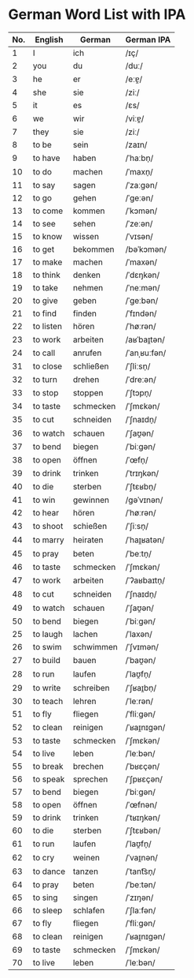 
# German Word List with IPA

| No. | English | German | German IPA |
|-----|---------|--------|----------------|
| 1   | I       | ich    | /ɪç/          |
| 2   | you     | du     | /duː/         |
| 3   | he      | er     | /eːɐ̯/         |
| 4   | she     | sie    | /ziː/         |
| 5   | it      | es     | /ɛs/          |
| 6   | we      | wir    | /viːɐ̯/        |
| 7   | they    | sie    | /ziː/         |
| 8   | to be   | sein   | /zaɪn/        |
| 9   | to have | haben  | /ˈhaːbn̩/      |
| 10  | to do   | machen | /ˈmaxn̩/       |
| 11  | to say  | sagen  | /ˈzaːɡən/  |
| 12  | to go   | gehen  | /ˈɡeːən/  |
| 13  | to come | kommen | /ˈkɔmən/  |
| 14  | to see  | sehen  | /ˈzeːən/  |
| 15  | to know | wissen | /ˈvɪsən/  |
| 16  | to get  | bekommen | /bəˈkɔmən/ |
| 17  | to make | machen | /ˈmaxən/  |
| 18  | to think| denken | /ˈdɛŋkən/ |
| 19  | to take | nehmen | /ˈneːmən/ |
| 20  | to give | geben  | /ˈɡeːbən/ |
| 21  | to find | finden | /ˈfɪndən/ |
| 22  | to listen | hören | /ˈhøːrən/ |
| 23  | to work | arbeiten | /aʁˈbaɪ̯tən/ |
| 24  | to call | anrufen | /ˈanˌʁuːfən/ |
| 31  | to close | schließen | /ˈʃliːsn̩/       |
| 32  | to turn  | drehen    | /ˈdreːən/       |
| 33  | to stop  | stoppen   | /ˈʃtɔpn̩/       |
| 34  | to taste | schmecken | /ˈʃmɛkən/       |
| 35  | to cut   | schneiden | /ˈʃnaɪdn̩/      |
| 36  | to watch | schauen   | /ˈʃaʊ̯ən/       |
| 37  | to bend  | biegen    | /ˈbiːgən/       |
| 38  | to open  | öffnen    | /ˈœfn̩/         |
| 39  | to drink | trinken   | /ˈtrɪŋkən/      |
| 40  | to die   | sterben   | /ˈʃtɛʁbn̩/      |
| 41  | to win   | gewinnen  | /ɡəˈvɪnən/      |
| 42  | to hear  | hören     | /ˈhøːrən/       |
| 43  | to shoot | schießen  | /ˈʃiːsn̩/       |
| 44  | to marry | heiraten  | /ˈhaɪ̯ʁatən/    |
| 45  | to pray  | beten     | /ˈbeːtn̩/       |
| 46  | to taste | schmecken | /ˈʃmɛkən/       |
| 47  | to work  | arbeiten  | /ˈʔaʁbaɪtn̩/    |
| 48  | to cut   | schneiden | /ˈʃnaɪdn̩/      |
| 49  | to watch | schauen   | /ˈʃaʊ̯ən/       |
| 50  | to bend  | biegen    | /ˈbiːgən/       |
| 25  | to laugh | lachen | /ˈlaxən/ |
| 26  | to swim | schwimmen | /ˈʃvɪmən/ |
| 27  | to build | bauen | /ˈbaʊ̯ən/ |
| 28  | to run | laufen | /ˈlaʊ̯fn̩/ |
| 29  | to write | schreiben | /ˈʃʁaɪ̯bn̩/ |
| 30  | to teach | lehren | /ˈleːrən/ |
| 51  | to fly  | fliegen  | /ˈfliːɡən/ |
| 52  | to clean| reinigen | /ˈʁaɪ̯nɪɡən/|
| 53  | to taste| schmecken| /ˈʃmɛkən/  |
| 54  | to live | leben    | /ˈleːbən/  |
| 55  | to break| brechen  | /ˈbʁɛçən/  |
| 56  | to speak| sprechen | /ˈʃpʁɛçən/ |
| 57  | to bend | biegen   | /ˈbiːɡən/  |
| 58  | to open | öffnen   | /ˈœfnən/   |
| 59  | to drink| trinken  | /ˈtʁɪŋkən/ |
| 60  | to die  | sterben  | /ˈʃtɛʁbən/ |
| 61  | to run  | laufen   | /ˈlaʊ̯fn̩/  |
| 62  | to cry  | weinen   | /ˈvaɪ̯nən/  |
| 63  | to dance| tanzen   | /ˈtant͡sn̩/ |
| 64  | to pray | beten    | /ˈbeːtən/  |
| 65  | to sing | singen   | /ˈzɪŋən/   |
| 66  | to sleep| schlafen | /ˈʃlaːfən/ |
| 67  | to fly  | fliegen  | /ˈfliːɡən/ |
| 68  | to clean| reinigen | /ˈʁaɪ̯nɪɡən/|
| 69  | to taste| schmecken| /ˈʃmɛkən/  |
| 70  | to live | leben    | /ˈleːbən/  |
